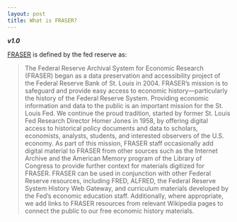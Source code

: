 ```yaml
---
layout: post
title: What is FRASER? 
---
```


**_v1.0_**

[FRASER](https://fraser.stlouisfed.org/) is defined by the fed reserve as: 

> The Federal Reserve Archival System for Economic Research (FRASER) began as a data preservation and accessibility project of the Federal Reserve Bank of St. Louis in 2004. FRASER’s mission is to safeguard and provide easy access to economic history—particularly the history of the Federal Reserve System. Providing economic information and data to the public is an important mission for the St. Louis Fed. We continue the proud tradition, started by former St. Louis Fed Research Director Homer Jones in 1958, by offering digital access to historical policy documents and data to scholars, economists, analysts, students, and interested observers of the U.S. economy. As part of this mission, FRASER staff occasionally add digital material to FRASER from other sources such as the Internet Archive and the American Memory program of the Library of Congress to provide further context for materials digitized for FRASER. FRASER can be used in conjunction with other Federal Reserve resources, including FRED, ALFRED, the Federal Reserve System History Web Gateway, and curriculum materials developed by the Fed’s economic education staff. Additionally, where appropriate, we add links to FRASER resources from relevant Wikipedia pages to connect the public to our free economic history materials.

